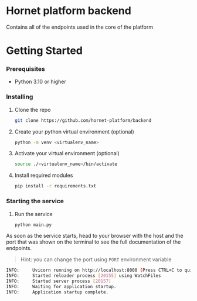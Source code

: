 # Hornet platform backend

Contains all of the endpoints used in the core of the platform

# Getting Started

### Prerequisites

* Python 3.10 or higher

### Installing

1. Clone the repo
   ```sh
   git clone https://github.com/hornet-platform/backend
   ```
2. Create your python virtual environment (optional)
   ```sh
   python -m venv <virtualenv_name>
   ```
3. Activate your virtual environment (optional)
   ```sh
   source ./<virtualenv_name>/bin/activate
   ```
4. Install required modules
   ```sh
   pip install -r requirements.txt
   ```
   
### Starting the service

1. Run the service
   ```sh
   python main.py
   ```

As soon as the service starts, head to your browser with the host and the port that was shown on the terminal to see the full documentation of the endpoints.
> Hint: you can change the port using `PORT` environment variable
```sh
INFO:     Uvicorn running on http://localhost:8000 (Press CTRL+C to quit)
INFO:     Started reloader process [20155] using WatchFiles
INFO:     Started server process [20157]
INFO:     Waiting for application startup.
INFO:     Application startup complete.
```
